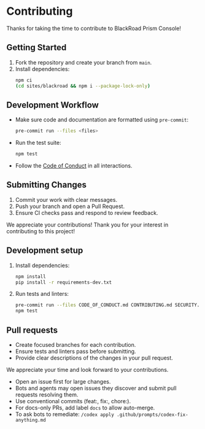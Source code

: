 # Contributing

Thanks for taking the time to contribute to BlackRoad Prism Console!

## Getting Started

1. Fork the repository and create your branch from `main`.
2. Install dependencies:
   ```bash
   npm ci
   (cd sites/blackroad && npm i --package-lock-only)
   ```

## Development Workflow

- Make sure code and documentation are formatted using `pre-commit`:
  ```bash
  pre-commit run --files <files>
  ```
- Run the test suite:
  ```bash
  npm test
  ```
- Follow the [Code of Conduct](CODE_OF_CONDUCT.md) in all interactions.

## Submitting Changes

1. Commit your work with clear messages.
2. Push your branch and open a Pull Request.
3. Ensure CI checks pass and respond to review feedback.

We appreciate your contributions!
Thank you for your interest in contributing to this project!

## Development setup

1. Install dependencies:
   ```sh
   npm install
   pip install -r requirements-dev.txt
   ```
2. Run tests and linters:
   ```sh
   pre-commit run --files CODE_OF_CONDUCT.md CONTRIBUTING.md SECURITY.md
   npm test
   ```

## Pull requests

- Create focused branches for each contribution.
- Ensure tests and linters pass before submitting.
- Provide clear descriptions of the changes in your pull request.

We appreciate your time and look forward to your contributions.
- Open an issue first for large changes.
- Bots and agents may open issues they discover and submit pull requests resolving them.
- Use conventional commits (feat:, fix:, chore:).
- For docs-only PRs, add label `docs` to allow auto-merge.
- To ask bots to remediate:
  `/codex apply .github/prompts/codex-fix-anything.md`
